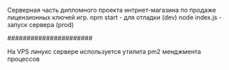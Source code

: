 Серверная часть дипломного проекта интрнет-магазина по продаже лицензионных ключей игр. 
npm start - для отладки (dev)
node index.js - запуск сервера (prod)

######################

На VPS линукс сервере используется утилита pm2 менджмента процессов
